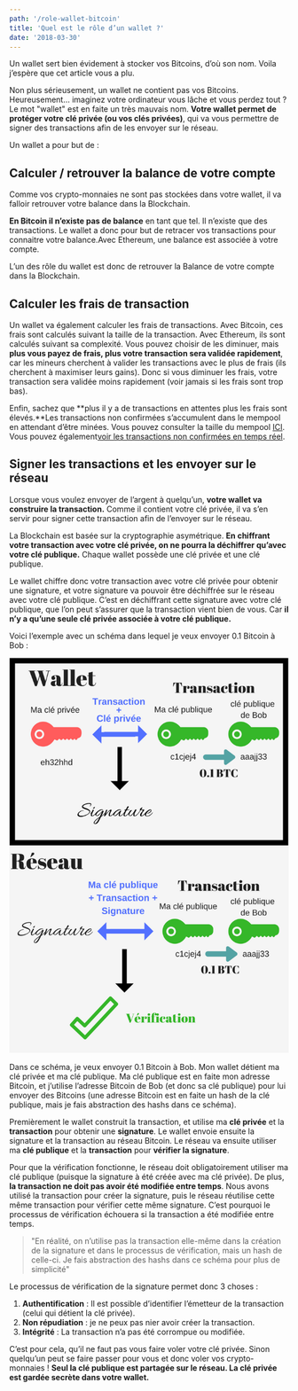 ```yaml
---
path: '/role-wallet-bitcoin'
title: 'Quel est le rôle d’un wallet ?'
date: '2018-03-30'
---
```


Un wallet sert bien évidement à stocker vos Bitcoins, d’où son nom. Voila j’espère que cet article vous a plu.

Non plus sérieusement, un wallet ne contient pas vos Bitcoins. Heureusement… imaginez votre ordinateur vous lâche et vous perdez tout ?  
Le mot "wallet" est en faite un très mauvais nom. **Votre wallet permet de protéger votre clé privée (ou vos clés privées)**, qui va vous permettre de signer des transactions afin de les envoyer sur le réseau.

Un wallet a pour but de :

## Calculer / retrouver la balance de votre compte

Comme vos crypto-monnaies ne sont pas stockées dans votre wallet, il va falloir retrouver votre balance dans la Blockchain.

**En Bitcoin il n’existe pas de balance** en tant que tel. Il n’existe que des transactions. Le wallet a donc pour but de retracer vos transactions pour connaitre votre balance.Avec Ethereum, une balance est associée à votre compte.

L’un des rôle du wallet est donc de retrouver la Balance de votre compte dans la Blockchain.

## Calculer les frais de transaction

Un wallet va également calculer les frais de transactions. Avec Bitcoin, ces frais sont calculés suivant la taille de la transaction. Avec Ethereum, ils sont calculés suivant sa complexité. Vous pouvez choisir de les diminuer, mais **plus vous payez de frais, plus votre transaction sera validée rapidement**, car les mineurs cherchent à valider les transactions avec le plus de frais (ils cherchent à maximiser leurs gains). Donc si vous diminuer les frais, votre transaction sera validée moins rapidement (voir jamais si les frais sont trop bas).

Enfin, sachez que **plus il y a de transactions en attentes plus les frais sont élevés.**Les transactions non confirmées s’accumulent dans le mempool en attendant d’être minées. Vous pouvez consulter la taille du mempool <a href="https://blockchain.info/charts/mempool-size" target="_blank" title="mempool blockchain" rel="noopener nofollow">ICI</a>. Vous pouvez également<a href="https://blockchain.info/unconfirmed-transactions" target="_blank" title="transactions blockchain" rel="noopener nofollow">voir les transactions non confirmées en temps réel</a>.

## Signer les transactions et les envoyer sur le réseau

Lorsque vous voulez envoyer de l’argent à quelqu’un, **votre wallet va construire la transaction.** Comme il contient votre clé privée, il va s’en servir pour signer cette transaction afin de l’envoyer sur le réseau.

La Blockchain est basée sur la cryptographie asymétrique. **En chiffrant votre transaction avec votre clé privée, on ne pourra la déchiffrer qu’avec votre clé publique.** Chaque wallet possède une clé privée et une clé publique.

Le wallet chiffre donc votre transaction avec votre clé privée pour obtenir une signature, et votre signature va pouvoir être déchiffrée sur le réseau avec votre clé publique. C’est en déchiffrant cette signature avec votre clé publique, que l’on peut s’assurer que la transaction vient bien de vous. Car **il n’y a qu’une seule clé privée associée à votre clé publique.**

Voici l’exemple avec un schéma dans lequel je veux envoyer 0.1 Bitcoin à Bob :

![wallet signature verification](images/wallet_signature_verification.png)

Dans ce schéma, je veux envoyer 0.1 Bitcoin à Bob. Mon wallet détient ma clé privée et ma clé publique. Ma clé publique est en faite mon adresse Bitcoin, et j’utilise l’adresse Bitcoin de Bob (et donc sa clé publique) pour lui envoyer des Bitcoins (une adresse Bitcoin est en faite un hash de la clé publique, mais je fais abstraction des hashs dans ce schéma).

Premièrement le wallet construit la transaction, et utilise ma **clé privée** et la **transaction** pour obtenir une **signature**. Le wallet envoie ensuite la signature et la transaction au réseau Bitcoin. Le réseau va ensuite utiliser ma **clé publique** et la **transaction** pour **vérifier la signature**.

Pour que la vérification fonctionne, le réseau doit obligatoirement utiliser ma clé publique (puisque la signature à été créée avec ma clé privée). De plus, **la transaction ne doit pas avoir été modifiée entre temps**. Nous avons utilisé la transaction pour créer la signature, puis le réseau réutilise cette même transaction pour vérifier cette même signature. C’est pourquoi le processus de vérification échouera si la transaction a été modifiée entre temps.

> "En réalité, on n’utilise pas la transaction elle-même dans la création de la signature et dans le processus de vérification, mais un hash de celle-ci. Je fais abstraction des hashs dans ce schéma pour plus de simplicité"

Le processus de vérification de la signature permet donc 3 choses :

1. **Authentification** : Il est possible d’identifier l’émetteur de la transaction (celui qui détient la clé privée).
2. **Non répudiation** : je ne peux pas nier avoir créer la transaction.
3. **Intégrité** : La transaction n’a pas été corrompue ou modifiée.

C’est pour cela, qu’il ne faut pas vous faire voler votre clé privée. Sinon quelqu’un peut se faire passer pour vous et donc voler vos crypto-monnaies ! **Seul la clé publique est partagée sur le réseau. La clé privée est gardée secrète dans votre wallet.**
